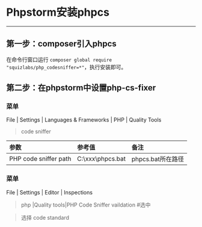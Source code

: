 # Phpstorm安装phpcs

-----

## 第一步：composer引入phpcs
在命令行窗口运行 `composer global require "squizlabs/php_codesniffer=*"`，执行安装即可。


## 第二步：在phpstorm中设置php-cs-fixer

### 菜单
File | Settings | Languages & Frameworks | PHP | Quality Tools

>code sniffer

| 参数              | 参考值                                                       | 备注                                                 |
| :---------------- | :----------------------------------------------------------- | :--------------------------------------------------- |
| PHP code sniffer path               | C:\xxx\phpcs.bat  | phpcs.bat所在路径       |

###  菜单
File | Settings | Editor | Inspections

>php |Quality tools|PHP Code Sniffer vaildation  #选中

>选择 code standard
